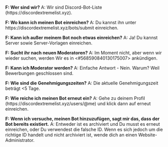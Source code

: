**F: Wer sind wir?**
A: Wir sind Discord-Bot-Liste (https\://discordextremelist.xyz).

**F: Wo kann ich meinen Bot einreichen?**
A: Du kannst ihn unter https\://discordextremelist.xyz/bots/submit einreichen.

**F: Kann ich außer meinem Bot noch etwas einreichen?**
A: Ja! Du kannst Server sowie Server-Vorlagen einreichen.

**F: Sucht ihr nach neuen Moderatoren?**
A: Im Moment nicht, aber wenn wir wieder suchen, werden Wir es in <#568590840130175007> ankündigen.

**F: Kann ich Moderator werden?**
A: Einfache Antwort - Nein. Warum? Weil Bewerbungen geschlossen sind.

**F: Wie sind die Genehmigungszeiten?**
A: Die aktuelle Genehmigungszeit beträgt <5 Tage.

**F: Wie reiche ich meinen Bot erneut ein?**
A: Gehe zu deinem Profil (https\://discordextremelist.xyz/users/@me) und klick dann auf erneut einreichen.

**F: Wenn ich versuche, meinen Bot hinzuzufügen, sagt mir das, dass der Bot bereits existiert.**
A: Entweder ist es archiviert und Du musst es erneut einreichen, oder Du verwendest die falsche ID. Wenn es sich jedoch um die richtige ID handelt und nicht archiviert ist, wende dich an einen Website-Administrator.
